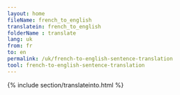 ```yaml
---
layout: home
fileName: french_to_english
translatein: french_to_english
folderName : translate
lang: uk
from: fr
to: en
permalink: /uk/french-to-english-sentence-translation
tool: french-to-english-sentence-translation
---
```

{% include section/translateinto.html %}